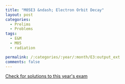 ```yaml
---
title: "M05E3 &ndash; Electron Orbit Decay"
layout: post
categories:
  - Prelims
  - Problems
tags:
  - E&M
  - M05
  - radiation

permalink: /:categories/:year/:month/E3:output_ext
comments: false
---
```

<object data="2005M3E.pdf" type="application/pdf" width="100%" height="500"></object>
<div class="message"><a href='https://princetonprelim.com/prelim/15/'>Check for solutions to this year's exam</a></div>